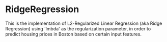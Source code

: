 # RidgeRegression

This is the implementation of L2-Regularized Linear Regression (aka Ridge Regression) using 'lmbda' as the regularization parameter, in order to predict housing prices in Boston based on certain input features.
